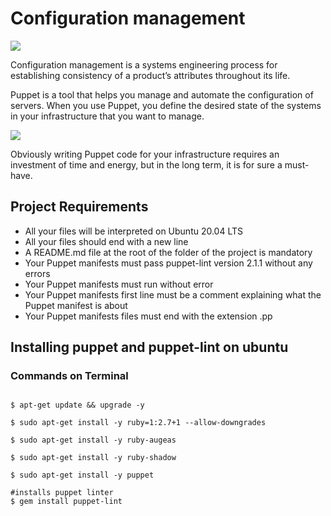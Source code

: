 # Configuration management

<img src=https://camo.githubusercontent.com/a8beca49d235c281f3d098778b0237c84c32a6d2a03fb1c583dcbc9fae119101/68747470733a2f2f7761632d63646e2e61746c61737369616e2e636f6d2f64616d2f6a63723a66343633353437382d343861312d343564312d396232662d3433643134623236363662612f436f6e66696775726174696f6e2d6d616e6167656d656e742d746f6f6c732d32782e706e673f63646e56657273696f6e3d363930>

Configuration management is a systems engineering process for establishing consistency of a product’s attributes throughout its life.

Puppet is a tool that helps you manage and automate the configuration of servers. When you use Puppet, you define the desired state of the systems in your infrastructure that you want to manage.

<img src=https://camo.githubusercontent.com/6bb1b866a761d8f689ca7187aaa0b7d171deba5a3cec723cec610536744f6ef3/68747470733a2f2f6d69726f2e6d656469756d2e636f6d2f6d61782f3732302f312a6a3052484e336f587a4f6658576c3758654c7a785a772e77656270>

Obviously writing Puppet code for your infrastructure requires an investment of time and energy, but in the long term, it is for sure a must-have.

## Project Requirements

- All your files will be interpreted on Ubuntu 20.04 LTS
- All your files should end with a new line
- A README.md file at the root of the folder of the project is mandatory
- Your Puppet manifests must pass puppet-lint version 2.1.1 without any errors
- Your Puppet manifests must run without error
- Your Puppet manifests first line must be a comment explaining what the Puppet manifest is about
- Your Puppet manifests files must end with the extension .pp

## Installing puppet and puppet-lint on ubuntu

### Commands on Terminal

```

$ apt-get update && upgrade -y

$ sudo apt-get install -y ruby=1:2.7+1 --allow-downgrades

$ sudo apt-get install -y ruby-augeas

$ sudo apt-get install -y ruby-shadow

$ sudo apt-get install -y puppet

#installs puppet linter
$ gem install puppet-lint

```
